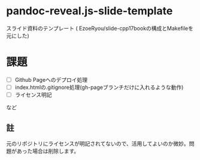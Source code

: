 # pandoc-reveal.js-slide-template
スライド資料のテンプレート ( EzoeRyou/slide-cpp17bookの構成とMakefileを元にした)

# 課題
- [ ] Github Pageへのデプロイ処理
- [ ] index.htmlの.gitignore処理(gh-pageブランチだけに入れるような動作)
- [ ] ライセンス明記

など

## 註
元のリポジトリにライセンスが明記されてないので、活用してよいのか微妙。問題があった場合は削除します。
